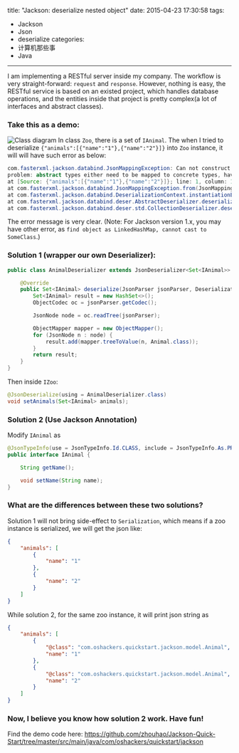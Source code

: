 title: "Jackson: deserialize nested object"
date: 2015-04-23 17:30:58
tags:
 - Jackson
 - Json
 - deserialize
categories:
  - 计算机那些事
  - Java
---
I am implementing a RESTful server inside my company. The workflow is very straight-forward: `request` and `response`. However, nothing is easy, the RESTful service is based on an existed project, which handles database operations, and the entities inside that project is pretty complex(a lot of interfaces and abstract classes).
<!-- more -->

### Take this as a demo:
![Class diagram](https://dn-myblog.qbox.me/img/json/structure.png "Class diagram")
In class `Zoo`, there is a set of `IAnimal`. The when I tried to deserialize `{"animals":[{"name":"1"},{"name":"2"}]}` into `Zoo` instance, it will will have such error as below:


```java
com.fasterxml.jackson.databind.JsonMappingException: Can not construct instance of com.oshackers.quickstart.jackson.model.IAnimal,
problem: abstract types either need to be mapped to concrete types, have custom deserializer, or be instantiated with additional type information
at [Source: {"animals":[{"name":"1"},{"name":"2"}]}; line: 1, column: 13] (through reference chain: com.oshackers.quickstart.jackson.model.Zoo["animals"]->java.util.HashSet[0])
at com.fasterxml.jackson.databind.JsonMappingException.from(JsonMappingException.java:148)
at com.fasterxml.jackson.databind.DeserializationContext.instantiationException(DeserializationContext.java:857)
at com.fasterxml.jackson.databind.deser.AbstractDeserializer.deserialize(AbstractDeserializer.java:139)
at com.fasterxml.jackson.databind.deser.std.CollectionDeserializer.deserialize(CollectionDeserializer.java:245)
```

The error message is very clear.
(Note: For Jackson version 1.x, you may have other error, as `find object as LinkedHashMap, cannot cast to SomeClass`.)

### Solution 1 (wrapper our own Deserializer):


```java
public class AnimalDeserializer extends JsonDeserializer<Set<IAnimal>> {

    @Override
    public Set<IAnimal> deserialize(JsonParser jsonParser, DeserializationContext ctxt) throws IOException {
        Set<IAnimal> result = new HashSet<>();
        ObjectCodec oc = jsonParser.getCodec();

        JsonNode node = oc.readTree(jsonParser);

        ObjectMapper mapper = new ObjectMapper();
        for (JsonNode n : node) {
            result.add(mapper.treeToValue(n, Animal.class));
        }
        return result;
    }
}
```

Then inside `IZoo`:


```java
@JsonDeserialize(using = AnimalDeserializer.class)
void setAnimals(Set<IAnimal> animals);
```


### Solution 2 (Use Jackson Annotation)
Modify `IAnimal` as


```java
@JsonTypeInfo(use = JsonTypeInfo.Id.CLASS, include = JsonTypeInfo.As.PROPERTY, property = "@class")
public interface IAnimal {

    String getName();

    void setName(String name);
}
```


### What are the differences between these two solutions?
Solution 1 will not bring side-effect to `Serialization`, which means if a zoo instance is serialized, we will get the json like:


```json
{
    "animals": [
        {
            "name": "1"
        },
        {
            "name": "2"
        }
    ]
}
```


While solution 2, for the same zoo instance, it will print json string as


```json
{
    "animals": [
        {
            "@class": "com.oshackers.quickstart.jackson.model.Animal",
            "name": "1"
        },
        {
            "@class": "com.oshackers.quickstart.jackson.model.Animal",
            "name": "2"
        }
    ]
}
```


### Now, I believe you know how solution 2 work. Have fun!


Find the demo code here:
https://github.com/zhouhao/Jackson-Quick-Start/tree/master/src/main/java/com/oshackers/quickstart/jackson
